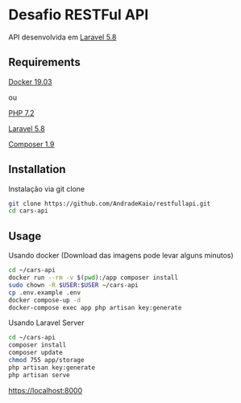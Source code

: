 # Desafio RESTFul API

API desenvolvida em [Laravel 5.8](https://laravel.com/)

## Requirements

[Docker 19.03](https://docs.docker.com/)

ou

[PHP 7.2](https://www.php.net/download-docs.php)

[Laravel 5.8](https://laravel.com/docs/5.8/installation)

[Composer 1.9](https://getcomposer.org/download/)

## Installation

Instalação via git clone

```bash
git clone https://github.com/AndradeKaio/restfullapi.git
cd cars-api

```

## Usage

Usando docker (Download das imagens pode levar alguns minutos)

```bash
cd ~/cars-api
docker run --rm -v $(pwd):/app composer install
sudo chown -R $USER:$USER ~/cars-api
cp .env.example .env
docker compose-up -d
docker-compose exec app php artisan key:generate
```

Usando Laravel Server

```bash
cd ~/cars-api
composer install
composer update
chmod 755 app/storage
php artisan key:generate
php artisan serve
```

[https://localhost:8000](https://localhost:8000)
